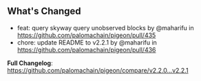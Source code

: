 ## What's Changed

* feat: query skyway query unobserved blocks by @maharifu in https://github.com/palomachain/pigeon/pull/435
* chore: update README to v2.2.1 by @maharifu in https://github.com/palomachain/pigeon/pull/436


**Full Changelog**: https://github.com/palomachain/pigeon/compare/v2.2.0...v2.2.1
